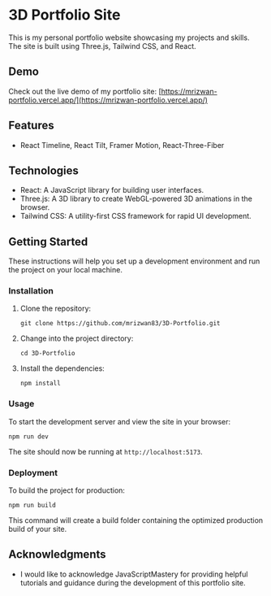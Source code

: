 # 3D Portfolio Site

This is my personal portfolio website showcasing my projects and skills. The site is built using Three.js, Tailwind CSS, and React.

## Demo

Check out the live demo of my portfolio site: [https://mrizwan-portfolio.vercel.app/](https://mrizwan-portfolio.vercel.app/)

## Features

- React Timeline, React Tilt, Framer Motion, React-Three-Fiber

## Technologies

- React: A JavaScript library for building user interfaces.
- Three.js: A 3D library to create WebGL-powered 3D animations in the browser.
- Tailwind CSS: A utility-first CSS framework for rapid UI development.

## Getting Started

These instructions will help you set up a development environment and run the project on your local machine.

### Installation

1. Clone the repository:

   ```
   git clone https://github.com/mrizwan83/3D-Portfolio.git
   ```

2. Change into the project directory:

   ```
   cd 3D-Portfolio
   ```

3. Install the dependencies:

   ```
   npm install
   ```

### Usage

To start the development server and view the site in your browser:

```
npm run dev
```

The site should now be running at `http://localhost:5173`.

### Deployment

To build the project for production:

```
npm run build
```

This command will create a build folder containing the optimized production build of your site.

## Acknowledgments

- I would like to acknowledge JavaScriptMastery for providing helpful tutorials and guidance during the development of this portfolio site.

